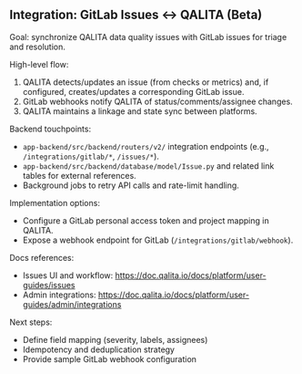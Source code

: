 ## Integration: GitLab Issues ↔ QALITA (Beta)

Goal: synchronize QALITA data quality issues with GitLab issues for triage and resolution.

High-level flow:

1. QALITA detects/updates an issue (from checks or metrics) and, if configured, creates/updates a corresponding GitLab issue.
2. GitLab webhooks notify QALITA of status/comments/assignee changes.
3. QALITA maintains a linkage and state sync between platforms.

Backend touchpoints:

- `app-backend/src/backend/routers/v2/` integration endpoints (e.g., `/integrations/gitlab/*`, `/issues/*`).
- `app-backend/src/backend/database/model/Issue.py` and related link tables for external references.
- Background jobs to retry API calls and rate-limit handling.

Implementation options:

- Configure a GitLab personal access token and project mapping in QALITA.
- Expose a webhook endpoint for GitLab (`/integrations/gitlab/webhook`).

Docs references:

- Issues UI and workflow: https://doc.qalita.io/docs/platform/user-guides/issues
- Admin integrations: https://doc.qalita.io/docs/platform/user-guides/admin/integrations

Next steps:

- Define field mapping (severity, labels, assignees)
- Idempotency and deduplication strategy
- Provide sample GitLab webhook configuration


